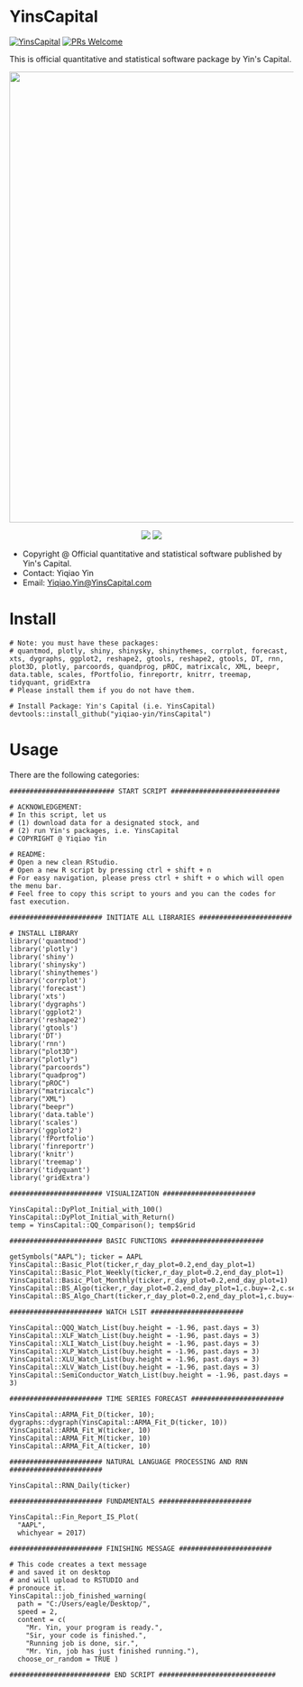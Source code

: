 # YinsCapital

[![YinsCapital](https://cdn.rawgit.com/sindresorhus/awesome/d7305f38d29fed78fa85652e3a63e154dd8e8829/media/badge.svg)](https://yinscapital.com/research/)
[![PRs Welcome](https://img.shields.io/badge/PRs-welcome-brightgreen.svg?style=flat-square)](http://makeapullrequest.com)

This is official quantitative and statistical software package by Yin's Capital.

<p align="center">
  <img width="800" src="https://github.com/yiqiao-yin/YinsCapital/blob/master/figs/main.gif">
</p>
<p align="center">
	<img src="https://img.shields.io/badge/stars-30+-blue.svg"/>
	<img src="https://img.shields.io/badge/license-CC0-blue.svg"/>
</p>

- Copyright @ Official quantitative and statistical software published by Yin's Capital. 
- Contact: Yiqiao Yin
- Email: Yiqiao.Yin@YinsCapital.com

# Install

```
# Note: you must have these packages:
# quantmod, plotly, shiny, shinysky, shinythemes, corrplot, forecast, xts, dygraphs, ggplot2, reshape2, gtools, reshape2, gtools, DT, rnn, plot3D, plotly, parcoords, quandprog, pROC, matrixcalc, XML, beepr, data.table, scales, fPortfolio, finreportr, knitrr, treemap, tidyquant, gridExtra
# Please install them if you do not have them. 

# Install Package: Yin's Capital (i.e. YinsCapital)
devtools::install_github("yiqiao-yin/YinsCapital")
```

# Usage

There are the following categories:

```
########################## START SCRIPT ###########################

# ACKNOWLEDGEMENT:
# In this script, let us
# (1) download data for a designated stock, and
# (2) run Yin's packages, i.e. YinsCapital
# COPYRIGHT @ Yiqiao Yin

# README:
# Open a new clean RStudio.
# Open a new R script by pressing ctrl + shift + n
# For easy navigation, please press ctrl + shift + o which will open the menu bar.
# Feel free to copy this script to yours and you can the codes for fast execution.

####################### INITIATE ALL LIBRARIES #######################

# INSTALL LIBRARY
library('quantmod')
library('plotly')
library('shiny')
library('shinysky')
library('shinythemes')
library('corrplot')
library('forecast')
library('xts')
library('dygraphs')
library('ggplot2')
library('reshape2')
library('gtools')
library('DT')
library('rnn')
library("plot3D")
library("plotly")
library("parcoords")
library("quadprog")
library("pROC")
library("matrixcalc")
library("XML")
library("beepr")
library('data.table')
library('scales')
library('ggplot2')
library('fPortfolio')
library('finreportr')
library('knitr')
library('treemap')
library('tidyquant')
library('gridExtra')

####################### VISUALIZATION #######################

YinsCapital::DyPlot_Initial_with_100()
YinsCapital::DyPlot_Initial_with_Return()
temp = YinsCapital::QQ_Comparison(); temp$Grid

####################### BASIC FUNCTIONS #######################

getSymbols("AAPL"); ticker = AAPL
YinsCapital::Basic_Plot(ticker,r_day_plot=0.2,end_day_plot=1)
YinsCapital::Basic_Plot_Weekly(ticker,r_day_plot=0.2,end_day_plot=1)
YinsCapital::Basic_Plot_Monthly(ticker,r_day_plot=0.2,end_day_plot=1)
YinsCapital::BS_Algo(ticker,r_day_plot=0.2,end_day_plot=1,c.buy=-2,c.sell=+2,height=1,past.n.days=10,test.new.price=0)
YinsCapital::BS_Algo_Chart(ticker,r_day_plot=0.2,end_day_plot=1,c.buy=-2,c.sell=+2,height=1,past.n.days=10,test.new.price=0)

####################### WATCH LSIT #######################

YinsCapital::QQQ_Watch_List(buy.height = -1.96, past.days = 3)
YinsCapital::XLF_Watch_List(buy.height = -1.96, past.days = 3)
YinsCapital::XLI_Watch_List(buy.height = -1.96, past.days = 3)
YinsCapital::XLP_Watch_List(buy.height = -1.96, past.days = 3)
YinsCapital::XLU_Watch_List(buy.height = -1.96, past.days = 3)
YinsCapital::XLV_Watch_List(buy.height = -1.96, past.days = 3)
YinsCapital::SemiConductor_Watch_List(buy.height = -1.96, past.days = 3)

####################### TIME SERIES FORECAST #######################

YinsCapital::ARMA_Fit_D(ticker, 10); dygraphs::dygraph(YinsCapital::ARMA_Fit_D(ticker, 10))
YinsCapital::ARMA_Fit_W(ticker, 10)
YinsCapital::ARMA_Fit_M(ticker, 10)
YinsCapital::ARMA_Fit_A(ticker, 10)

####################### NATURAL LANGUAGE PROCESSING AND RNN #######################

YinsCapital::RNN_Daily(ticker)

####################### FUNDAMENTALS #######################

YinsCapital::Fin_Report_IS_Plot(
  "AAPL",
  whichyear = 2017)

####################### FINISHING MESSAGE #######################

# This code creates a text message
# and saved it on desktop
# and will upload to RSTUDIO and
# pronouce it.
YinsCapital::job_finished_warning(
  path = "C:/Users/eagle/Desktop/",
  speed = 2,
  content = c(
    "Mr. Yin, your program is ready.",
    "Sir, your code is finished.",
    "Running job is done, sir.",
    "Mr. Yin, job has just finished running."),
  choose_or_random = TRUE )

######################### END SCRIPT #############################
```
